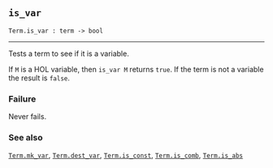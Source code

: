 ## `is_var`

``` hol4
Term.is_var : term -> bool
```

------------------------------------------------------------------------

Tests a term to see if it is a variable.

If `M` is a HOL variable, then `is_var M` returns `true`. If the term is
not a variable the result is `false`.

### Failure

Never fails.

### See also

[`Term.mk_var`](#Term.mk_var), [`Term.dest_var`](#Term.dest_var),
[`Term.is_const`](#Term.is_const), [`Term.is_comb`](#Term.is_comb),
[`Term.is_abs`](#Term.is_abs)
